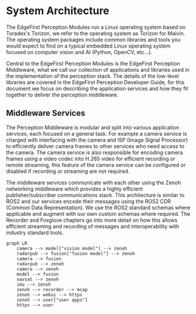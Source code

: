 # System Architecture

The EdgeFirst Perception Modules run a Linux operating system based on Toradex's Torizon, we refer to
the operating system as Torizon for Maivin.  The operating system packages include common libraries
and tools you would expect to find on a typical embedded Linux operating system focused on computer
vision and AI (Python, OpenCV, etc...).  

Central to the EdgeFirst Perception Modules is the EdgeFirst Perception Middleware, what we call our
collection of applications and libraries used in the implementation of the perception stack.  The
details of the low-level libraries are covered in the EdgeFirst Perception Developer Guide, for 
this document we focus on describing the application services and how they fit together to deliver 
the perception middleware.

## Middleware Services

The Perception Middleware is modular and split into various application services, each focused on a
general task.  For example a camera service is charged with interfacing with the camera and ISP
(Image Signal Processor) to efficiently deliver camera frames to other services who need access
to the camera.  The camera service is also responsible for encoding camera frames using a video
codec into H.265 video for efficient recording or remote streaming, this feature of the camera
service can be configured or disabled if recording or streaming are not required.

The middleware services communicate with each other using the Zenoh networking middleware which
provides a highly efficient publisher/subscriber communications stack.  This architecture is similar
to ROS2 and our services encode their messages using the ROS2 CDR (Common Data Representation).
We use the ROS2 standard schemas where applicable and augment with our own custom schemas where
required.  The Recorder and Foxglove chapters go into more detail on how this allows efficient
streaming and recording of messages and interoperability with industry standard tools.

```mermaid
graph LR
    camera --> model["vision model"] --> zenoh    
    radarpub --> fusion["fusion model"] --> zenoh
    camera --> fusion
    radarpub --> zenoh
    camera --> zenoh    
    model --> fusion
    navsat --> zenoh
    imu --> zenoh
    zenoh --> recorder --> mcap
    zenoh --> webui --> https
    zenoh --> user["user apps"]
    https --> user
```
